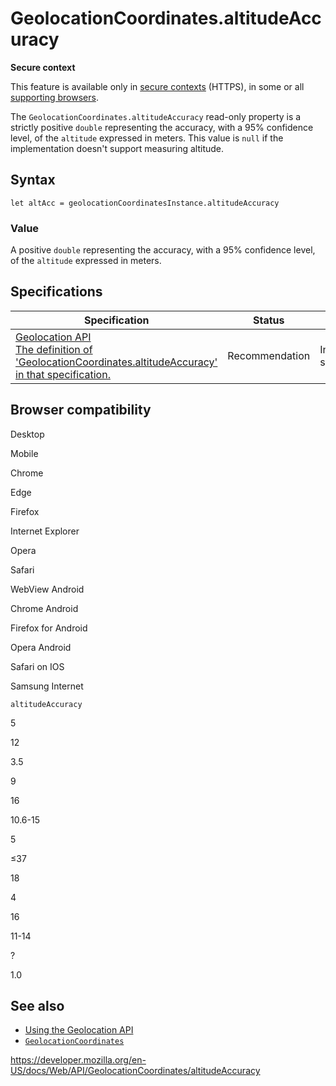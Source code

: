 # GeolocationCoordinates.altitudeAccuracy

**Secure context**

This feature is available only in [secure contexts](https://developer.mozilla.org/en-US/docs/Web/Security/Secure_Contexts) (HTTPS), in some or all [supporting browsers](#browser_compatibility).

The `GeolocationCoordinates.altitudeAccuracy` read-only property is a strictly positive `double` representing the accuracy, with a 95% confidence level, of the `altitude` expressed in meters. This value is `null` if the implementation doesn't support measuring altitude.

## Syntax

    let altAcc = geolocationCoordinatesInstance.altitudeAccuracy

### Value

A positive `double` representing the accuracy, with a 95% confidence level, of the `altitude` expressed in meters.

## Specifications

<table><thead><tr class="header"><th>Specification</th><th>Status</th><th>Comment</th></tr></thead><tbody><tr class="odd"><td><a href="https://w3c.github.io/geolocation-api/#dom-geolocationcoordinates-altitudeaccuracy">Geolocation API<br />
<span class="small">The definition of 'GeolocationCoordinates.altitudeAccuracy' in that specification.</span></a></td><td><span class="spec-rec">Recommendation</span></td><td>Initial specification.</td></tr></tbody></table>

## Browser compatibility

Desktop

Mobile

Chrome

Edge

Firefox

Internet Explorer

Opera

Safari

WebView Android

Chrome Android

Firefox for Android

Opera Android

Safari on IOS

Samsung Internet

`altitudeAccuracy`

5

12

3.5

9

16

10.6-15

5

≤37

18

4

16

11-14

?

1.0

## See also

- [Using the Geolocation API](../geolocation_api/using_the_geolocation_api)
- [`GeolocationCoordinates`](../geolocationcoordinates)

<a href="https://developer.mozilla.org/en-US/docs/Web/API/GeolocationCoordinates/altitudeAccuracy" class="_attribution-link">https://developer.mozilla.org/en-US/docs/Web/API/GeolocationCoordinates/altitudeAccuracy</a>
